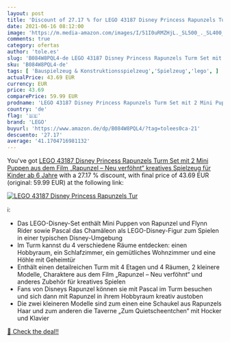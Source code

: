 ```yaml
---
layout: post
title: 'Discount of 27.17 % for LEGO 43187 Disney Princess Rapunzels Tur'
date: 2021-06-16 08:12:00
image: 'https://m.media-amazon.com/images/I/51I0uRMZHjL._SL500_._SL400_.jpg'
comments: true
category: ofertas
author: 'tole.es'
slug: 'B084W8PQL4-de LEGO 43187 Disney Princess Rapunzels Turm Set mit 2 Mini...'
sku: 'B084W8PQL4-de'
tags: [ 'Bauspielzeug & Konstruktionsspielzeug','Spielzeug','lego', ]
actualPrice: 43.69 EUR
currency: EUR
price: 43.69
comparePrice: 59.99 EUR
prodname: 'LEGO 43187 Disney Princess Rapunzels Turm Set mit 2 Mini Puppen aus dem Film „Rapunzel – Neu verföhnt“  kreatives Spielzeug für Kinder ab 6 Jahre'
country: 'de'
flag: '🇩🇪'
brand: 'LEGO'
buyurl: 'https://www.amazon.de/dp/B084W8PQL4/?tag=tolees0ca-21'
descuento: '27.17'
average: '41.1704716981132'
---
```


You've got [LEGO 43187 Disney Princess Rapunzels Turm Set mit 2 Mini Puppen aus dem Film „Rapunzel – Neu verföhnt“  kreatives Spielzeug für Kinder ab 6 Jahre](https://www.amazon.de/dp/B084W8PQL4/?tag=tolees0ca-21) with a  27.17 % discount, with final price of 43.69 EUR (original: 59.99 EUR) at the following link:

[![LEGO 43187 Disney Princess Rapunzels Tur](https://m.media-amazon.com/images/I/51I0uRMZHjL._SL500_._SL400_.jpg)](https://www.amazon.de/dp/B084W8PQL4/?tag=tolees0ca-21)

ℹ️:

- Das LEGO-Disney-Set enthält Mini Puppen von Rapunzel und Flynn Rider sowie Pascal das Chamäleon als LEGO-Disney-Figur zum Spielen in einer typischen Disney-Umgebung
- Im Turm kannst du 4 verschiedene Räume entdecken: einen Hobbyraum, ein Schlafzimmer, ein gemütliches Wohnzimmer und eine Höhle mit Geheimtür
- Enthält einen detailreichen Turm mit 4 Etagen und 4 Räumen, 2 kleinere Modelle, Charaktere aus dem Film „Rapunzel – Neu verföhnt“ und anderes Zubehör für kreatives Spielen
- Fans von Disneys Rapunzel können sie mit Pascal im Turm besuchen und sich dann mit Rapunzel in ihrem Hobbyraum kreativ austoben
- Die zwei kleineren Modelle sind zum einen eine Schaukel aus Rapunzels Haar und zum anderen die Taverne „Zum Quietscheentchen“ mit Hocker und Klavier

[🛒 Check the deal!!](https://www.amazon.de/dp/B084W8PQL4/?tag=tolees0ca-21)

